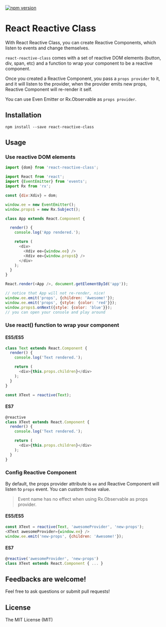 [![npm version](https://img.shields.io/npm/v/react-reactive-class.svg?style=flat-square)](https://www.npmjs.com/package/react-reactive-class)

# React Reactive Class

With React Reactive Class, you can create Reactive Components, which
listen to events and change themselves.

`react-reactive-class` comes with a set of reactive DOM elements (button, div, span, etc) and a function to wrap your component to be a reactive component.

Once you created a Reactive Component, you pass a `props provider` to it, and it will listen to the provider, when the provider emits new props, Reactive Component will re-render it self.

You can use Even Emitter or Rx.Observable as `props provider`.

## Installation
```
npm install --save react-reactive-class
```

## Usage

### Use reactive DOM elements
```javascript
import {dom} from 'react-reactive-class';

import React from 'react';
import {EventEmitter} from 'events';
import Rx from 'rx';

const {div:Xdiv} = dom;

window.ee = new EventEmitter();
window.props$ = new Rx.Subject();

class App extends React.Component {

  render() {
    console.log('App rendered.');

    return (
      <div>
        <Xdiv ee={window.ee} />
        <Xdiv ee={window.props$} />
      </div>
    );
  }
}

React.render(<App />, document.getElementById('app'));

// notice that App will not re-render, nice!
window.ee.emit('props', {children: 'Awesome!'});
window.ee.emit('props', {style: {color: 'red'}});
window.props$.onNext({style: {color: 'blue'}});
// you can open your console and play around
```

### Use react() function to wrap your component

#### ES5/ES5
```javascript
class Text extends React.Component {
  render() {
    console.log('Text rendered.');

    return (
      <div>{this.props.children}</div>
    );
  }
}

const XText = reactive(Text);
```

#### ES7
```javascript
@reactive
class XText extends React.Component {
  render() {
    console.log('Text rendered.');

    return (
      <div>{this.props.children}</div>
    );
  }
}
```

### Config Reactive Component
By default, the props provider attribute is `ee` and Reactive Component will listen to `props` event. You can custom those value.

> Event name has no effect when using Rx.Observable as props provider.

#### ES5/ES5
```javascript
const XText = reactive(Text, 'awesomeProvider', 'new-props');
<XText awesomeProvider={window.ee} />
window.ee.emit('new-props', {children: 'Awesome!'});
```

#### ES7
```javascript
@reactive('awesomeProvider', 'new-props')
class XText extends React.Component { ... }
```

## Feedbacks are welcome!
Feel free to ask questions or submit pull requests!

## License
The MIT License (MIT)
